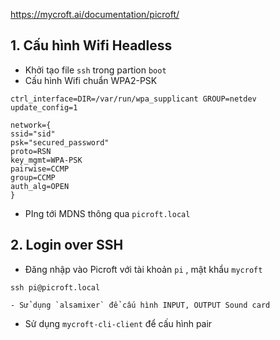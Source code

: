 
https://mycroft.ai/documentation/picroft/

## 1. Cấu hình Wifi Headless

- Khởi tạo file `ssh` trong partion `boot`
- Cấu hình Wifi chuẩn WPA2-PSK
```
ctrl_interface=DIR=/var/run/wpa_supplicant GROUP=netdev
update_config=1

network={
ssid="sid"
psk="secured_password"
proto=RSN
key_mgmt=WPA-PSK
pairwise=CCMP
group=CCMP
auth_alg=OPEN
}
```

- PIng tới MDNS thông qua `picroft.local`


## 2. Login over SSH


- Đăng nhập vào Picroft với tài khoản `pi` , mật khẩu `mycroft`
```
ssh pi@picroft.local
```

	- Sử dụng `alsamixer` để cấu hình INPUT, OUTPUT Sound card
- Sử dụng `mycroft-cli-client` để cấu hình pair 
